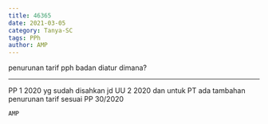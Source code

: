 ```yaml
---
title: 46365
date: 2021-03-05
category: Tanya-SC
tags: PPh
author: AMP
---
```


penurunan tarif pph badan diatur dimana?

---

PP 1 2020 yg sudah disahkan jd UU 2 2020 dan untuk PT ada tambahan penurunan tarif sesuai PP 30/2020

`AMP`
